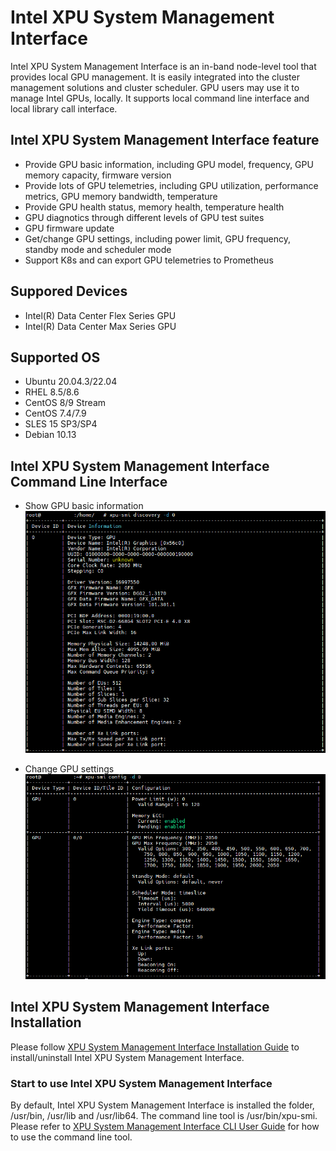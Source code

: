 # Intel XPU System Management Interface
Intel XPU System Management Interface is an in-band node-level tool that provides local GPU management. It is easily integrated into the cluster management solutions and cluster scheduler. GPU users may use it to manage Intel GPUs, locally. 
It supports local command line interface and local library call interface. 

## Intel XPU System Management Interface feature
* Provide GPU basic information, including GPU model, frequency, GPU memory capacity, firmware version
* Provide lots of GPU telemetries, including GPU utilization, performance metrics, GPU memory bandwidth, temperature
* Provide GPU health status, memory health, temperature health
* GPU diagnotics through different levels of GPU test suites
* GPU firmware update
* Get/change GPU settings, including power limit, GPU frequency, standby mode and scheduler mode
* Support K8s and can export GPU telemetries to Prometheus

## Suppored Devices
* Intel(R) Data Center Flex Series GPU
* Intel(R) Data Center Max Series GPU

## Supported OS
* Ubuntu 20.04.3/22.04
* RHEL 8.5/8.6
* CentOS 8/9 Stream
* CentOS 7.4/7.9
* SLES 15 SP3/SP4
* Debian 10.13
  


## Intel XPU System Management Interface Command Line Interface
* Show GPU basic information
![Show GPU basic information](doc/img/cli_gpu_info.PNG)
  

* Change GPU settings
![Show GPU settings](doc/img/cli_settings.PNG)
  
  
## Intel XPU System Management Interface Installation
Please follow [XPU System Management Interface Installation Guide](doc/smi_install_guide.md) to install/uninstall Intel XPU System Management Interface. 

### Start to use Intel XPU System Management Interface
By default, Intel XPU System Management Interface is installed the folder, /usr/bin, /usr/lib and /usr/lib64. The command line tool is /usr/bin/xpu-smi. Please refer to [XPU System Management Interface CLI User Guide](doc/smi_user_guide.md) for how to use the command line tool. 

